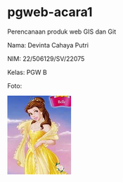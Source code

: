 # pgweb-acara1
Perencanaan produk web GIS dan Git


Nama: Devinta Cahaya Putri

NIM: 22/506129/SV/22075

Kelas: PGW B

Foto: 

![Alt text](belle.jpg) 


